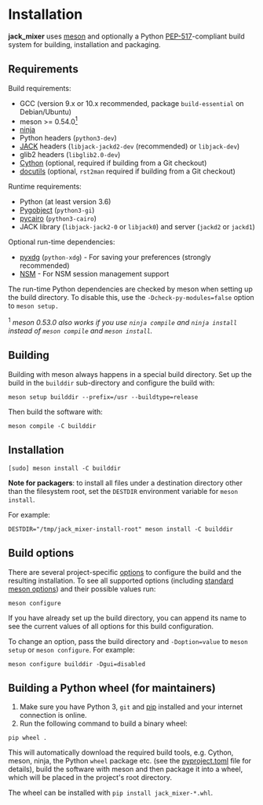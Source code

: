 Installation
============

**jack_mixer** uses [meson] and optionally a Python [PEP-517]-compliant build
system for building, installation and packaging.


## Requirements

Build requirements:

 * GCC (version 9.x or 10.x recommended, package `build-essential` on Debian/Ubuntu)
 * meson >= 0.54.0[<sup>1</sup>](#1)
 * [ninja]
 * Python headers (`python3-dev`)
 * [JACK] headers (`libjack-jackd2-dev` (recommended) or `libjack-dev`)
 * glib2 headers (`libglib2.0-dev`)
 * [Cython] (optional, required if building from a Git checkout)
 * [docutils] (optional, `rst2man` required if building from a Git checkout)

Runtime requirements:

 * Python (at least version 3.6)
 * [Pygobject] (`python3-gi`)
 * [pycairo] (`python3-cairo`)
 * JACK library (`libjack-jack2-0` or `libjack0`) and server (`jackd2` or `jackd1`)

Optional run-time dependencies:

* [pyxdg] (`python-xdg`) - For saving your preferences (strongly recommended)
* [NSM] - For NSM session management support

The run-time Python dependencies are checked by meson when setting up the
build directory. To disable this, use the `-Dcheck-py-modules=false` option to
`meson setup.`

<a class="anchor" id="1"></a>

<sup>1</sup> *meson 0.53.0 also works if you use `ninja compile` and
`ninja install` instead of  `meson compile` and `meson install`.*


## Building

Building with meson always happens in a special build directory. Set up the
build in the `builddir` sub-directory and configure the build with:

```console
meson setup builddir --prefix=/usr --buildtype=release
```

Then build the software with:

```console
meson compile -C builddir
```


## Installation

```console
[sudo] meson install -C builddir
```

**Note for packagers**: to install all files under a destination directory
other than the filesystem root, set the `DESTDIR` environment variable for
`meson install`.

For example:

```console
DESTDIR="/tmp/jack_mixer-install-root" meson install -C builddir
```


## Build options

There are several project-specific [options] to configure the build and the
resulting installation. To see all supported options (including [standard
meson options]) and their possible values run:

```console
meson configure
```

If you have already set up the build directory, you can append its name
to see the current values of all options for this build configuration.

To change an option, pass the build directory and `-Doption=value` to
`meson setup` or `meson configure`. For example:

```console
meson configure builddir -Dgui=disabled
```


## Building a Python wheel (for maintainers)

1. Make sure you have Python 3, `git` and [pip] installed and your internet
   connection is online.
2. Run the following command to build a binary wheel:

```console
pip wheel .
```

This will automatically download the required build tools, e.g. Cython, meson,
ninja, the Python `wheel` package etc. (see the [pyproject.toml] file for
details), build the software with meson and then package it into a wheel, which
will be placed in the project's root directory.

The wheel can be installed with `pip install jack_mixer-*.whl`.


[docutils]: https://pypi.org/project/docutils/
[Cython]: https://cython.org/
[JACK]: https://jackaudio.org/
[meson]: https://mesonbuild.com/
[ninja]: https://ninja-build.org/
[NSM]: https://github.com/linuxaudio/new-session-manager
[options]: https://mesonbuild.com/Build-options.html
[pip]: https://pypi.org/project/pip/
[pycairo]: https://pypi.org/project/pycairo/
[PyGObject]: https://pypi.org/project/PyGObject/
[pyxdg]: https://freedesktop.org/wiki/Software/pyxdg/
[PEP-517]: https://www.python.org/dev/peps/pep-0517/
[pyproject.toml]: ./pyproject.toml
[standard meson options]: https://mesonbuild.com/Builtin-options.html
